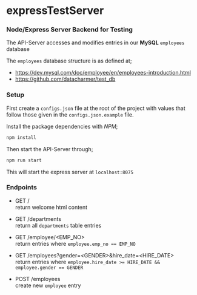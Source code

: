 # expressTestServer
### Node/Express Server Backend for Testing


The API-Server accesses and modifies entries in our __MySQL__ `employees` database

The `employees` database structure is as defined at;
- https://dev.mysql.com/doc/employee/en/employees-introduction.html  
- https://github.com/datacharmer/test_db


### Setup 

First create a `configs.json` file at the root of the project with values that follow 
those given in the `configs.json.example` file.

Install the package dependencies with _NPM_;  
```bash
npm install
```


Then start the API-Server through;
```bash
npm run start
```

This will start the express server at `localhost:8075`


### Endpoints
- GET /  
return welcome html content

- GET /departments  
return all `departments` table entries

- GET /employee/\<EMP_NO\>  
return entries where `employee.emp_no == EMP_NO`  

- GET /employees?gender=\<GENDER\>&hire_date=\<HIRE_DATE\>  
return entries where `employee.hire_date >= HIRE_DATE && employee.gender == GENDER` 

- POST /employees  
create new `employee` entry